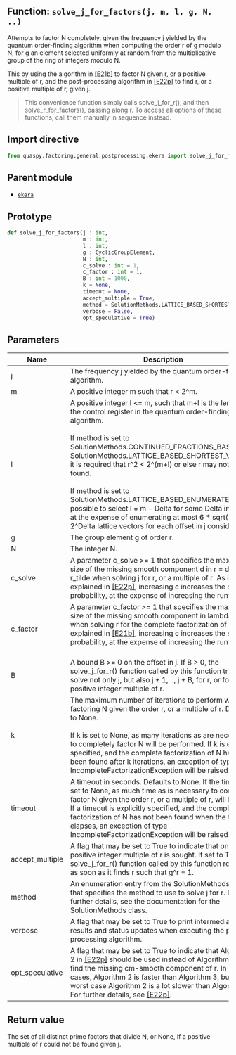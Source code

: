 ## Function: <code>solve\_j\_for\_factors(j, m, l, g, N, ..)</code>
Attempts to factor N completely, given the frequency j yielded by the quantum order-finding algorithm when computing the order r of g modulo N, for g an element selected uniformly at random from the multiplicative group of the ring of integers modulo N.

This by using the algorithm in [[E21b]](https://doi.org/10.1007/s11128-021-03069-1) to factor N given r, or a positive multiple of r, and the post-processing algorithm in [[E22p]](https://doi.org/10.48550/arXiv.2201.07791) to find r, or a positive multiple of r, given j.

> This convenience function simply calls solve_j_for_r(), and then solve_r_for_factors(), passing along r. To access all options of these functions, call them manually in sequence instead.

## Import directive
```python
from quaspy.factoring.general.postprocessing.ekera import solve_j_for_factors
```

## Parent module
- [<code>ekera</code>](README.md)

## Prototype
```python
def solve_j_for_factors(j : int,
                        m : int,
                        l : int,
                        g : CyclicGroupElement,
                        N : int,
                        c_solve : int = 1,
                        c_factor : int = 1,
                        B : int = 1000,
                        k = None,
                        timeout = None,
                        accept_multiple = True,
                        method = SolutionMethods.LATTICE_BASED_SHORTEST_VECTOR,
                        verbose = False,
                        opt_speculative = True)
```

## Parameters
| <b>Name</b> | <b>Description</b> |
| ----------- | ------------------ |
| j | The frequency j yielded by the quantum order-finding algorithm. |
| m | A positive integer m such that r < 2^m. |
| l | A positive integer l <= m, such that m+l is the length of the control register in the quantum order-finding algorithm.<br><br>If method is set to SolutionMethods.CONTINUED_FRACTIONS_BASED or SolutionMethods.LATTICE_BASED_SHORTEST_VECTOR, it is required that r^2 < 2^(m+l) or else r may not be found.<br><br>If method is set to SolutionMethods.LATTICE_BASED_ENUMERATE, it is possible to select l = m - Delta for some Delta in [0, m), at the expense of enumerating at most 6 * sqrt(3) * 2^Delta lattice vectors for each offset in j considered. |
| g | The group element g of order r. |
| N | The integer N. |
| c_solve | A parameter c_solve >= 1 that specifies the maximum size of the missing smooth component d in r = d * r_tilde when solving j for r, or a multiple of r. As is explained in [[E22p]](https://doi.org/10.48550/arXiv.2201.07791), increasing c increases the success probability, at the expense of increasing the runtime. |
| c_factor | A parameter c_factor >= 1 that specifies the maximum size of the missing smooth component in lambda'(N) when solving r for the complete factorization of N. As is explained in [[E21b]](https://doi.org/10.1007/s11128-021-03069-1), increasing c increases the success probability, at the expense of increasing the runtime.<br><br> |
| B | A bound B >= 0 on the offset in j. If B > 0, the solve_j_for_r() function called by this function tries to solve not only j, but also j ± 1, .., j ± B, for r, or for a positive integer multiple of r. |
| k | The maximum number of iterations to perform when factoring N given the order r, or a multiple of r. Defaults to None.<br><br>If k is set to None, as many iterations as are necessary to completely factor N will be performed. If k is explicitly specified, and the complete factorization of N has not been found after k iterations, an exception of type IncompleteFactorizationException will be raised. |
| timeout | A timeout in seconds. Defaults to None. If the timeout is set to None, as much time as is necessary to completely factor N given the order r, or a multiple of r, will be used. If a timeout is explicitly specified, and the complete factorization of N has not been found when the timeout elapses, an exception of type IncompleteFactorizationException will be raised. |
| accept_multiple | A flag that may be set to True to indicate that only a positive integer multiple of r is sought. If set to True, the solve_j_for_r() function called by this function returns as soon as it finds r such that g^r = 1. |
| method | An enumeration entry from the SolutionMethods class that specifies the method to use to solve j for r. For further details, see the documentation for the SolutionMethods class. |
| verbose | A flag that may be set to True to print intermediary results and status updates when executing the post-processing algorithm. |
| opt_speculative | A flag that may be set to True to indicate that Algorithm 2 in [[E22p]](https://doi.org/10.48550/arXiv.2201.07791) should be used instead of Algorithm 3 to find the missing cm-smooth component of r. In most cases, Algorithm 2 is faster than Algorithm 3, but in the worst case Algorithm 2 is a lot slower than Algorithm 3. For further details, see [[E22p]](https://doi.org/10.48550/arXiv.2201.07791). |

## Return value
The set of all distinct prime factors that divide N, or None, if a positive multiple of r could not be found given j.

